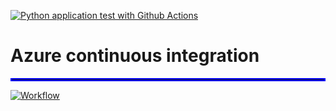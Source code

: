 [![Python application test with Github Actions](https://github.com/sayebms1/azure_ci/actions/workflows/main.yml/badge.svg)](https://github.com/sayebms1/azure_ci/actions/workflows/main.yml)

# Azure continuous integration

<hr style="border:2px solid blue">

 [![Workflow](https://img.youtube.com/vi/dATqOkxCe9E/3.jpg)](https://www.youtube.com/watch?v=dATqOkxCe9E)

